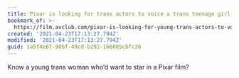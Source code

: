 ```yaml
---
title: Pixar is looking for trans actors to voice a trans teenage girl
bookmark_of: >-
  https://film.avclub.com/pixar-is-looking-for-young-trans-actors-to-voice-a-tran-1846737874
created: '2021-04-23T17:13:27.794Z'
modified: '2021-04-23T17:13:27.794Z'
guid: 1a5f4e6f-90bf-49cd-b292-166085cbfc36
---
```

Know a young trans woman who’d want to star in a Pixar film?
